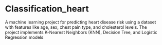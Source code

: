 # Classification_heart
A machine learning project for predicting heart disease risk using a dataset with features like age, sex, chest pain type, and cholesterol levels. The project implements K-Nearest Neighbors (KNN), Decision Tree, and Logistic Regression models
